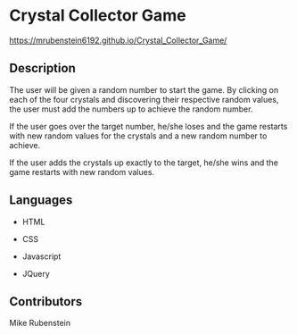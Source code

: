 # Crystal Collector Game

https://mrubenstein6192.github.io/Crystal_Collector_Game/

## Description

The user will be given a random number to start the game.  By clicking on each of the four crystals and discovering their respective random values, the user must add the numbers up to achieve the random number.  

If the user goes over the target number, he/she loses and the game restarts with new random values for the crystals and a new random number to achieve.

If the user adds the crystals up exactly to the target, he/she wins and the game restarts with new random values.


## Languages

- HTML

- CSS

- Javascript

- JQuery

## Contributors
Mike Rubenstein
